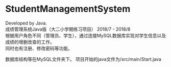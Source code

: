 # StudentManagementSystem
Developed by Java.  
成绩管理系统Java版（大二小学期练习项目）    2018/7 - 2018/8  
根据用户角色不同（管理员、学生），通过连接MySQL数据库实现对学生信息以及成绩的增删改查的工作。  
同时也有注册、修改密码等功能。  
  
数据库结构等在MySQL文件夹下。
项目开始的java文件为/src/main/Start.java
